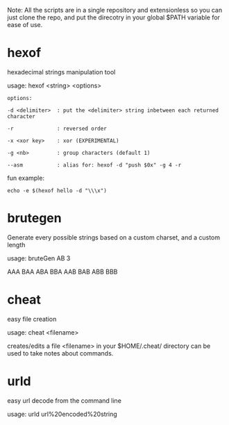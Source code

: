 Note: All the scripts are in a single repository and extensionless so you can just clone the repo, and put the direcotry in your global $PATH variable for ease of use.


# hexof  

hexadecimal strings manipulation tool

usage: hexof &lt;string&gt; &lt;options&gt;
	
	options:
	
	-d <delimiter>	: put the <delimiter> string inbetween each returned character
	
	-r 				: reversed order
	
	-x <xor key>	: xor (EXPERIMENTAL)
	
	-g <nb>			: group characters (default 1)
	
	--asm			: alias for: hexof -d "push $0x" -g 4 -r

fun example:
	
	echo -e $(hexof hello -d "\\\x")

# brutegen  
Generate every possible strings based on a custom charset, and a custom length

usage: bruteGen AB 3

AAA BAA ABA BBA AAB BAB ABB BBB


# cheat 
easy file creation

usage: cheat &lt;filename&gt;

creates/edits a file &lt;filename&gt; in your $HOME/.cheat/ directory
can be used to take notes about commands.

# urld  

easy url decode from the command line

usage: urld url%20encoded%20string



